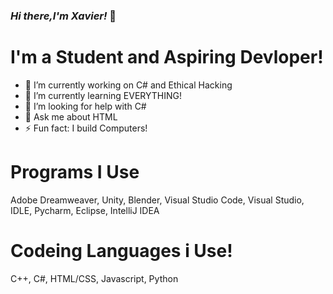 ### *Hi there,I'm Xavier!* 👋

# I'm a Student and Aspiring Devloper! 
- 🔭 I’m currently working on C# and Ethical Hacking
- 🌱 I’m currently learning EVERYTHING!
- 🤔 I’m looking for help with C#
- 💬 Ask me about HTML
- ⚡ Fun fact: I build Computers!


# Programs I Use

Adobe Dreamweaver,
Unity,
Blender,
Visual Studio Code,
Visual Studio,
IDLE,
Pycharm,
Eclipse,
IntelliJ IDEA

# Codeing Languages i Use!
C++,
C#,
HTML/CSS,
Javascript,
Python
<!--
**Devloper-llama/Devloper-llama** is a ✨ _special_ ✨ repository because its `README.md` (this file) appears on your GitHub profile.

